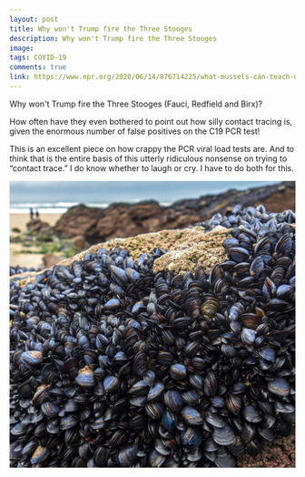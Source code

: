 ```yaml
---
layout: post
title: Why won't Trump fire the Three Stooges
description: Why won't Trump fire the Three Stooges
image: 
tags: COVID-19
comments: true
link: https://www.npr.org/2020/06/14/876714225/what-mussels-can-teach-us-about-false-positive-covid-19-tests
---
```

Why won't Trump fire the Three Stooges (Fauci, Redfield and Birx)?

How often have they even bothered to point out how silly contact tracing
is, given the enormous number of false positives on the C19 PCR test!

This is an excellent piece on how crappy the PCR viral load tests are.
And to think that is the entire basis of this utterly ridiculous
nonsense on trying to “contact trace.” I do know whether to laugh or
cry. I have to do both for this.

![](/../../assets/images/post-images/stooges/de95f7d7e7ad6a9d86f998c2360bf2cf.jpg)
